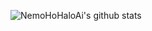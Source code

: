 ![NemoHoHaloAi's github stats](https://github-readme-stats.vercel.app/api?username=NemoHoHaloAi&show_icons=true&theme=dark)
